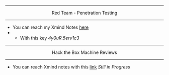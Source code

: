 #
*** 
<div align=center>
  Red Team - Penetration Testing
</div>

***
+ You can reach my Xmind Notes [here](https://xmind.ai/share/hyWpPx5o?xid=l7ygwgcV)
+ + With this key  *4y0uR.5erv1c3*

***
<div align=center>
Hack the Box Machine Reviews
</div>

***
+ You can reach Xmind notes with this [link]() *Still in Progress*
